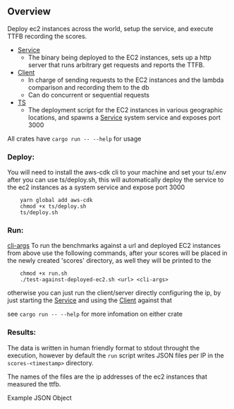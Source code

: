 ## Overview
Deploy ec2 instances across the world, setup the service, and execute TTFB recording the scores.

- [Service](service/)
    - The binary being deployed to the EC2 instances, sets up a http server that runs arbitrary get requests and reports the TTFB.
- [Client](client/)
    - In charge of sending requests to the EC2 instances and the lambda comparison and recording them to the db
    - Can do concurrent or sequential requests
- [TS](ts/)
    - The deployment script for the EC2 instances in various geographic locations, and spawns a [Service](service/) system service and exposes port 3000

All crates have `cargo run -- --help` for usage

### Deploy: 
You will need to install the aws-cdk cli to your machine and set your ts/.env after you can use ts/deploy.sh, 
this will automatically deploy the service to the ec2 instances as a system service and expose port 3000

```
    yarn global add aws-cdk
    chmod +x ts/deploy.sh
    ts/deploy.sh
```

### Run:
[cli-args](client/src/main.rs#L11)
To run the benchmarks against a url and deployed EC2 instances from above use the following commands, after your scores will be placed in the newly created 'scores' directory, as well they will be printed to the 
```
    chmod +x run.sh
    ./test-against-deployed-ec2.sh <url> <cli-args>
```

otherwise you can just run the client/server directly configuring the ip, by just starting the [Service](service/) 
and using the [Client](client/) against that

see `cargo run -- --help` for more infomation on either crate

### Results:
The data is written in human friendly format to stdout throught the execution, however by default the `run` script writes JSON files per IP in the `scores-<timestamp>` directory.

The names of the files are the ip addresses of the ec2 instances that measured the ttfb.

Example JSON Object
```json

```
